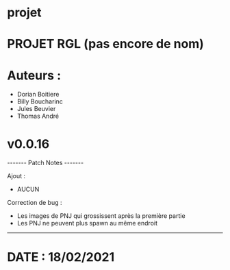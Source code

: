 # projet

# PROJET RGL (pas encore de nom)

# Auteurs :
  - Dorian Boitiere
  - Billy Boucharinc
  - Jules Beuvier
  - Thomas André

# v0.0.16

------- Patch Notes -------

Ajout :
  - AUCUN

Correction de bug :
  - Les images de PNJ qui grossissent après la première partie
  - Les PNJ ne peuvent plus spawn au même endroit

---------------------------

# DATE : 18/02/2021

